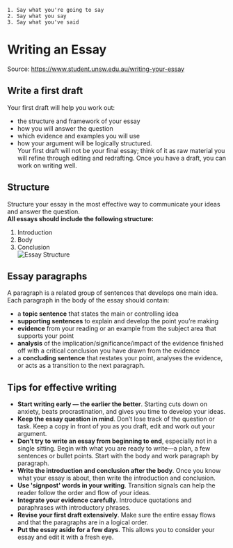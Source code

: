 ```
1. Say what you're going to say
2. Say what you say
3. Say what you've said
```

# Writing an Essay
Source: https://www.student.unsw.edu.au/writing-your-essay    

## Write a first draft
Your first draft will help you work out:  
- the structure and framework of your essay
- how you will answer the question
- which evidence and examples you will use
- how your argument will be logically structured.  
Your first draft will not be your final essay; think of it as raw material you will refine through editing and redrafting. Once you have a draft, you can work on writing well.

## Structure
Structure your essay in the most effective way to communicate your ideas and answer the question.  
**All essays should include the following structure:**
1. Introduction
2. Body
3. Conclusion  
![Essay Structure](https://www.student.unsw.edu.au/sites/default/files/uploads/essayStructure.png)

## Essay paragraphs
A paragraph is a related group of sentences that develops one main idea. Each paragraph in the body of the essay should contain:
- a **topic sentence** that states the main or controlling idea
- **supporting sentences** to explain and develop the point you’re making
- **evidence** from your reading or an example from the subject area that supports your point
- **analysis** of the implication/significance/impact of the evidence finished off with a critical conclusion you have drawn from the evidence
- a **concluding sentence** that restates your point, analyses the evidence, or acts as a transition to the next paragraph.

## Tips for effective writing
- **Start writing early — the earlier the better**. Starting cuts down on anxiety, beats procrastination, and gives you time to develop your ideas.
- **Keep the essay question in mind**. Don’t lose track of the question or task. Keep a copy in front of you as you draft, edit and work out your argument.
- **Don’t try to write an essay from beginning to end**, especially not in a single sitting. Begin with what you are ready to write—a plan, a few sentences or bullet points. Start with the body and work paragraph by paragraph.
- **Write the introduction and conclusion after the body**. Once you know what your essay is about, then write the introduction and conclusion.
- **Use 'signpost' words in your writing**. Transition signals can help the reader follow the order and flow of your ideas.
- **Integrate your evidence carefully**. Introduce quotations and paraphrases with introductory phrases.
- **Revise your first draft extensively**. Make sure the entire essay flows and that the paragraphs are in a logical order.
- **Put the essay aside for a few days**. This allows you to consider your essay and edit it with a fresh eye.
